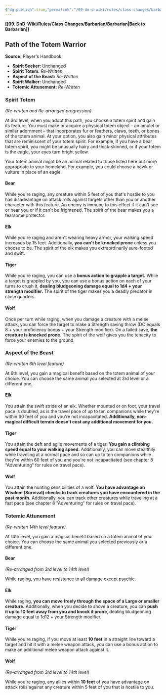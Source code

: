 ```yaml
---
{"dg-publish":true,"permalink":"/09-dn-d-wiki/rules/class-changes/barbarian/path-of-the-totem-warrior/","tags":["class","barbarian","subclass"]}
---
```


**[[09. DnD-Wiki/Rules/Class Changes/Barbarian/Barbarian\|Back to Barbarian]]**

## Path of the Totem Warrior 

**Source:** Player's Handbook.
* **Spirit Seeker:** Unchanged
* **Spirit Totem:** *Re-Written*
* **Aspect of the Beast:** *Re-Written*
* **Spirit Walker:** Unchanged
* **Totemic Attunement:** *Re-Written*

### Spirit Totem
*(Re-written and Re-arranged progression)*

At 3rd level, when you adopt this path, you choose a totem spirit and gain its feature. You must make or acquire a physical totem object – an amulet or similar adornment – that incorporates fur or feathers, claws, teeth, or bones of the totem animal. At your option, you also gain minor physical attributes that are reminiscent of your totem spirit. For example, if you have a bear totem spirit, you might be unusually hairy and thick-skinned, or if your totem is the eagle, your eyes turn bright yellow.

Your totem animal might be an animal related to those listed here but more appropriate to your homeland. For example, you could choose a hawk or vulture in place of an eagle.


#### Bear 
While you're raging, any creature within 5 feet of you that's hostile to you has disadvantage on attack rolls against targets other than you or another character with this feature. An enemy is immune to this effect if it can't see or hear you or if it can't be frightened. The spirit of the bear makes you a fearsome protector.

#### Elk 
While you're raging and aren't wearing heavy armor, your walking speed increases by 15 feet. Additionally, **you can't be knocked prone** unless you choose to be. The spirit of the elk makes you extraordinarily sure-footed and swift.

#### Tiger
While you're raging, you can use a **bonus action to grapple a target.** While a target is grappled by you, you can use a bonus action on each of your turns to crush it, **dealing bludgeoning damage equal to 1d4 + your strength modifier.** The spirit of the tiger makes you a deadly predator in close quarters.

#### Wolf

Once per turn while raging, when you damage a creature with a melee attack, you can force the target to make a Strength saving throw (DC equals 8 + your proficiency bonus + your Strength modifier). On a failed save, **the creature is knocked prone.** The spirit of the wolf gives you the tenacity to force your enemies to the ground.



### Aspect of the Beast
*(Re-written 6th level feature)*

At 6th level, you gain a magical benefit based on the totem animal of your choice. You can choose the same animal you selected at 3rd level or a different one.

#### Elk 
You attain the swift stride of an elk. Whether mounted or on foot, your travel pace is doubled, as is the travel pace of up to ten companions while they're within 60 feet of you and you're not incapacitated. **Additionally, non-magical difficult terrain doesn’t cost any additional movement for you.**

#### Tiger
You attain the deft and agile movements of a tiger. **You gain a climbing speed equal to your walking speed.** Additionally, you can move stealthily while traveling at a normal pace and so can up to ten companions while they're within 60 feet of you and you're not incapacitated (see chapter 8 "Adventuring" for rules on travel pace).

#### Wolf
You attain the hunting sensibilities of a wolf. **You have advantage on Wisdom (Survival) checks to track creatures you have encountered in the past month.** Additionally, you can track other creatures while traveling at a fast pace (see chapter 8 "Adventuring" for rules on travel pace).



### Totemic Attunement
*(Re-written 14th level feature)*

At 14th level, you gain a magical benefit based on a totem animal of your choice. You can choose the same animal you selected previously or a different one.

#### Bear 
*(Re-arranged from 3rd level to 14th level)*

While raging, you have resistance to all damage except psychic.

#### Elk
While raging, **you can move freely through the space of a Large or smaller creature.** Additionally, when you decide to shove a creature, you can **push it up to 10 feet away from you and knock it prone**, dealing bludgeoning damage equal to 1d12 + your Strength modifier.

#### Tiger
While you're raging, if you move at least **10 feet** in a straight line toward a target and hit it with a melee weapon attack, you can use a bonus action to make an additional melee weapon attack against it.

#### Wolf
*(Re-arranged from 3rd level to 14th level)*

While you're raging, any allies within **10 feet** of you have advantage on attack rolls against any creature within 5 feet of you that is hostile to you.


